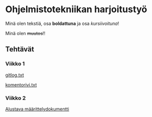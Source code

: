 # Ohjelmistotekniikan harjoitustyö

Minä olen tekstiä, osa **boldattuna** ja osa *kursiivoituna*!

Minä olen ~~muutos~~!!

## Tehtävät

### Viikko 1

[gitlog.txt](https://github.com/kastematonen/ot-harjoitustyo/blob/master/laskarit/viikko1/gitlog.txt)

[komentorivi.txt](https://github.com/kastematonen/ot-harjoitustyo/blob/master/laskarit/viikko1/komentorivi.txt)

### Viikko 2

[Alustava määrittelydokumentti](https://github.com/kastematonen/ot-harjoitustyo/blob/master/dokumentointi/vaativuusmaarittely.md)

